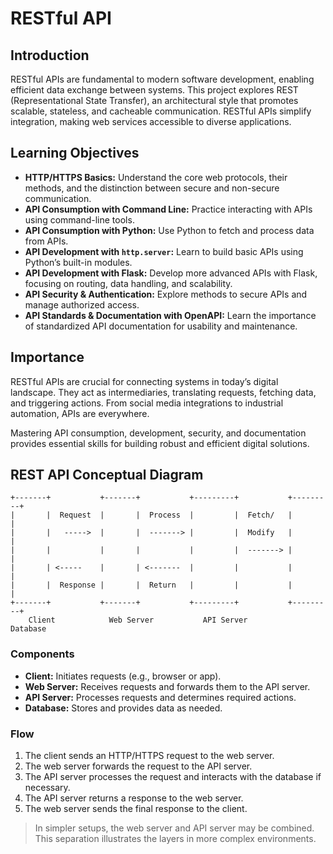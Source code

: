 # RESTful API

## Introduction

RESTful APIs are fundamental to modern software development, enabling efficient data exchange between systems. This project explores REST (Representational State Transfer), an architectural style that promotes scalable, stateless, and cacheable communication. RESTful APIs simplify integration, making web services accessible to diverse applications.

## Learning Objectives

- **HTTP/HTTPS Basics:** Understand the core web protocols, their methods, and the distinction between secure and non-secure communication.
- **API Consumption with Command Line:** Practice interacting with APIs using command-line tools.
- **API Consumption with Python:** Use Python to fetch and process data from APIs.
- **API Development with `http.server`:** Learn to build basic APIs using Python’s built-in modules.
- **API Development with Flask:** Develop more advanced APIs with Flask, focusing on routing, data handling, and scalability.
- **API Security & Authentication:** Explore methods to secure APIs and manage authorized access.
- **API Standards & Documentation with OpenAPI:** Learn the importance of standardized API documentation for usability and maintenance.

## Importance

RESTful APIs are crucial for connecting systems in today’s digital landscape. They act as intermediaries, translating requests, fetching data, and triggering actions. From social media integrations to industrial automation, APIs are everywhere.

Mastering API consumption, development, security, and documentation provides essential skills for building robust and efficient digital solutions.

## REST API Conceptual Diagram

```
+-------+           +-------+           +---------+           +---------+
|       |  Request  |       |  Process  |         |  Fetch/   |         |
|       |   ----->  |       |  -------> |         |  Modify   |         |
|       |           |       |           |         |  -------> |         |
|       | <-----    |       | <-------  |         |           |         |
|       |  Response |       |  Return   |         |           |         |
+-------+           +-------+           +---------+           +---------+
    Client            Web Server           API Server           Database
```

### Components

- **Client:** Initiates requests (e.g., browser or app).
- **Web Server:** Receives requests and forwards them to the API server.
- **API Server:** Processes requests and determines required actions.
- **Database:** Stores and provides data as needed.

### Flow

1. The client sends an HTTP/HTTPS request to the web server.
2. The web server forwards the request to the API server.
3. The API server processes the request and interacts with the database if necessary.
4. The API server returns a response to the web server.
5. The web server sends the final response to the client.

> In simpler setups, the web server and API server may be combined. This separation illustrates the layers in more complex environments.